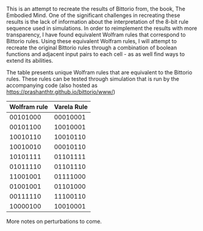 
This is an attempt to recreate the results of Bittorio from, the book, The
Embodied Mind. One of the significant challenges in recreating these results is
the lack of information about the interpretation of the 8-bit rule sequence used
in simulations. In order to reimplement the results with more transparency, I
have found equivalent Wolfram rules that correspond to Bittorio rules. Using
these equivalent Wolfram rules, I will attempt to recreate the original Bittorio
rules through a combination of boolean functions and adjacent input pairs to
each cell - as as well find ways to extend its abilities.


The table presents unique Wolfram rules that are equivalent to the Bittorio
rules. These rules can be tested through simulation that is run by the
accompanying code (also hosted as https://prashanthtr.github.io/bittorio/www/)

| Wolfram rule | Varela Rule |
| :----------  | :---------  |
| 00101000     | 00010001    |
| 00101100     | 10010001    |
| 10010110     | 10010110    |
| 10010010     | 00010110    |
| 10101111     | 01101111    |
| 01011110     | 01101110    |
| 11001001     | 01111000    |
| 01001001     | 01101000    |
| 00111110     | 11100110    |
| 10000100     | 10010001    |


More notes on perturbations to come.

<!-- operational closure and structural coupling in a 1D cellular automaton (CA). -->

<!-- From theory, the combination of closure and coupling brings forth a world of -->
<!-- signification in an environment of random perturbations [Varela, 1991]. -->

<!-- This theory of emergent signification was implemented as a cellular automata, -->
<!-- named Bittorio. -->

<!-- Closure was opertaionalized through pairs of boolean functions -->
<!-- (8 bit binary digits) that specify changes in the state as a function of -->
<!-- adjacent cells. The environmental perturbations were specified as binary -->
<!-- sequences that change the state of one or more cells in Bittorio. In response, -->
<!-- Bittorio self-organizes its state in response to the perturbing sequences. -->

<!-- Signification: Bittorio demonstrates two types of changes in state when it -->
<!-- self-organizes in response to perturbing sequences. While some perturbations -->
<!-- result in temporary change of state, other sequence of pertubations result in -->
<!-- permanent changes in spatio-temporal configuration of the cellular automaton. -->
<!-- The sequences that result in permanent changes in spatio-temporal configuration -->
<!-- of the cellular automataon are understood as its world of signification. -->

<!-- Reimplmenting the results: -->

<!-- One of the significant challenges in recreating these results of Bittorio is the -->
<!-- lack of information about the interpretation of the 8-bit rule sequence. -->

<!-- On the one hand, the rules 8-bit rules seem to be differently interpreted from -->
<!-- the CA rules used in other sources (e.g., Wolfram rules). This is clear as the -->
<!-- simulations of Bittorio do not pictorially correspond to simulations of the same -->
<!-- rule sequence interpreted in Wolfram rule. On the other hand, the available -->
<!-- material does not provide sufficient information to parse the rules in terms of -->
<!-- input pairs and boolean functions. -->


<!-- Qualitative method to find equivalence: -->

<!-- In order to reimplement the results, I have qualitatively compared the -->
<!-- simulation images in order to find a equivalence between CA rules ahd Bittorio -->
<!-- rules. The three steps in the process are: -->

<!-- 1) compare the simulation images from Bittorio (In Embodied Mind), and the -->
<!-- visual properties of Wolfram's Cellular automata rules (Wolfram, 1986) to find -->
<!-- an equivalent Wolfram rule. -->

<!-- 2) Verify the equivalence of the Wolfram rule through experimental simulation. -->

<!-- 3) Using the Wolfram rule, attempt to recreate the original rules through a -->
<!-- combination of boolean functions and adjacent input pairs to each cell. -->


<!-- Results: -->

<!-- By comparing and contrasting the simulation images, I have been able to find -->
<!-- unique Wolfram rules that are equivalent to the Bittorio rules used in the -->
<!-- simulation. These rules can be used in the simulation that is run by the code. -->

<!-- | Wolfram rule | Varela Rule | -->
<!-- | :----------  | :---------  | -->
<!-- | 00101000     | 00010001    | -->
<!-- | 00101100     | 10010001    | -->
<!-- | 10010110     | 10010110    | -->
<!-- | 10010010     | 00010110    | -->
<!-- | 10101111     | 01101111    | -->
<!-- | 01011110     | 01101110    | -->
<!-- | 11001001     | 01111000    | -->
<!-- | 01001001     | 01101000    | -->
<!-- | 00111110     | 11100110    | -->
<!-- | 10000100     | 10010001    | -->






<!-- There are several different -->

<!-- correspond to Wolfram rules is , which is CA rules of -->

<!-- The -->

<!-- The CA rules were corresponded as boolean functions of the inputs to each -->
<!-- cellular unit. -->


<!-- In this environment, Bittorio encounters  perturbations of that change the state -->
<!-- of one or more cells/units in the cellular automata. -->


<!-- Bittorio was used the phenomenon of through a combination of -->






<!-- 1. The first (top) row is the initial configuration of the CA. -->
<!-- 2. Each subsequent row is the state of the CA in a subsequent time-step -->
<!-- 3. Future states can be grey, black, or white. Cells that are black or -->
<!--    white are treated as 'perturbations' that are 'external' to the CA. -->

<!-- CA rules: -->

<!-- 1. Usually, the state of a cell is computed based on its state and the -->
<!--    state of its immediate neighbors during the previous time-step -->
<!-- 2. If, however, a cell encounters a "perturbation", that cell is -->
<!--    replaced by the state of the perturbing cell. -->

<!-- User actions: -->

<!-- 1. Initial configuration: user can click the cells on or off or drag -->
<!--    (click and move) the mouse over them. -->
<!-- 2. Rules: user can enter a particular rule (in binary or decimal) or -->
<!--    select certain rules from the pull-down menu. Note: the rules in the -->
<!--    pull-down menu result in specific kinds of interesting structural -->
<!--    coupling (eg, "odd sequence recognizer") -->
<!-- 3. Perturbations: user can create perturbations by clicking cells on or -->
<!--    off (or) dragging (click and move) over them. -->



<!-- Extending bittorio to threshold neurons: -->

<!-- The central hypothesis of varela is that cognition (world of significance) -->
<!-- emerges out of closure and coupling between the boundary of the cell and the its -->
<!-- environment. -->

<!-- However, implementing this physical model with more realistic biological systems -->
<!-- is important as it will connect the ideas between the two domains better - -->
<!-- highlighting the embodied dimension of computation. -->

<!-- There are three components of bittorio : -->
<!-- 1) closure - operational closure of CA cell -->
<!-- 2) coupling - perturbations that change state of cell -->
<!-- 3) world of significance - odd sequences that are recognized as significant from a -->
<!-- background of -->

<!-- Here, I extend bittorio to a physical model - namely, that of threshold neurons. -->
<!-- The three components of bittorio are: -->

<!-- 1) coupling through voltage gated ion channels - ing difference in membrane -->
<!-- potential between the inside and the outside of the cell boundary -->

<!-- 2) closure - self-organized dynamics of CA -->

<!-- -  closure and coupling bring forth the action potential cycle - i.e., the -->
<!--   capture and release of sodium and potassium ion in and out of the cell -->

<!-- 3) world of significance - classes of functions computed by the biological Cell -->
<!-- through charge and discharge -->

<!-- 4) history of structural coupling with environment - influences the cell's dynamics -->

<!-- 5) history of structural coupling with another boundary - combinations of cells -->
<!-- compute classes of functions -->

<!-- 6) environment - rules for ion movement in a charge gradient (with randomness) -->

<!-- For example, there are conditions under which the cell is not able to enter into -->
<!-- the cycle of activation due to a lack of voltage difference across membrane. In -->
<!-- these cases, the cell and the environment do not enter a mode of viable -->
<!-- structural coupling. This may be sequences that are not recognized by the cells. -->


<!-- - how do we identify the class of functions computed by cell -->
<!-- - take output of function, convert it into binary representation (sodium, -->
<!--   chloride, potassium) -->
<!-- - feed it into the environment (adjacent to the boundary cells ) -->
<!-- - outputs that are computed by the function - trigger action potential -->
<!-- - output that are not computed by the function - do not trigger action potential -->
